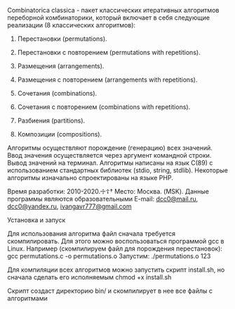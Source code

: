 Combinatorica classica - пакет классических итеративных алгоритмов переборной комбинаторики,
который включает в себя следующие реализации (8 классических алгоритмов):

1) Перестановки (permutations).

2) Перестановки с повторением (permutations with repetitions).

3) Размещения (arrangements).

4) Размещения с повторением (arrangements with repetitions).

5) Сочетания (combinations).

6) Сочетания с повторением (combinations with repetitions).

7) Разбиения (partitions).

8) Композиции (compositions).

Алгоритмы осуществляют порождение (генерацию) всех значений.
Ввод значения осуществляется через аргумент командной строки.
Вывод значений на терминал.
Алгоритмы написаны на язык C(89) с использованием
стандартных библиотек (stdio, string, stdlib).
Некоторые алгоритмы изначально спроектированы на языке PHP.

Время разработки: 2010-2020.☩☦†
Место: Москва. (MSK).
Данные программы являются образовательными
E-mail: dcc0@mail.ru, dcc0@yandex.ru, ivangavr777@gmail.com

Установка и запуск

Для использования алгоритма файл сначала требуется скомпилировать.
Для этого можно воспользоваться программой gcc в Linux.
Например (скомпилируем файл для порождения перестановок):
gcc permutations.c  -o permutations.o
Запустим:
./permutations.o 123

Для компиляции всех алгоритмов можно запустить
скрипт install.sh, но сначала
сделать его исполняемым
chmod +x install.sh

Скрипт создаст директорию bin/
и скомпилирует в нее все файлы с алгоритмами

